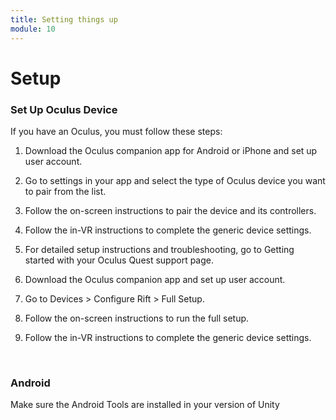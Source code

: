 ```yaml
---
title: Setting things up
module: 10
---
```


# Setup


### Set Up Oculus Device

If you have an Oculus, you must follow these steps:

1. Download the Oculus companion app for Android or iPhone and set up user account.
2. Go to settings in your app and select the type of Oculus device you want to pair from the list.
3. Follow the on-screen instructions to pair the device and its controllers.
4. Follow the in-VR instructions to complete the generic device settings.
5. For detailed setup instructions and troubleshooting, go to Getting started with your Oculus Quest support page.


1. Download the Oculus companion app and set up user account.
2. Go to Devices > Configure Rift > Full Setup.
3. Follow the on-screen instructions to run the full setup.
4. Follow the in-VR instructions to complete the generic device settings.

<br />

### Android

Make sure the Android Tools are installed in your version of Unity

